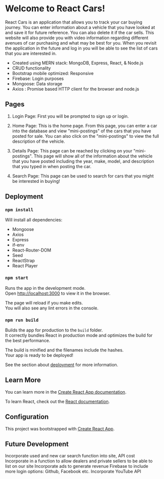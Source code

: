 # Welcome to React Cars!

React Cars is an application that allows you to track your car buying journey. You can enter information about a vehicle that you have looked at and save it for future reference. You can also delete it if the car sells. This website will also provide you with video information regarding different avenues of car purchasing and what may be best for you. When you revisit the application in the future and log in you will be able to see the list of cars that you are interested in.  

* Created using MERN stack: MongoDB, Express, React, & Node.js
* CRUD functionality
* Bootstrap mobile optimized: Responsive
* Firebase: Login purposes
* Mongoose: Data storage
* Axios : Promise based HTTP client for the browser and node.js

## Pages

1. Login Page: First you will be prompted to sign up or login. 

2. Home Page: This is the home page. From this page, you can enter a car into the database and view "mini-postings" of the cars that you have posted for sale. You can also click on the "mini-postings" to view the full description of the vehicle. 

3. Details Page: This page can be reached by clicking on your "mini-postings". This page will show all of the information about the vehicle that you have posted including the year, make, model, and description that you typed in when posting the car. 

4. Search Page: This page can be used to search for cars that you might be interested in buying! 

## Deployment

### `npm install`

Will install all dependencies:
* Mongoose
* Axios
* Express
* if-env
* React-Router-DOM
* Seed 
* ReactStrap
* React Player

### `npm start`

Runs the app in the development mode.<br />
Open [http://localhost:3000](http://localhost:3000) to view it in the browser.

The page will reload if you make edits.<br />
You will also see any lint errors in the console.


### `npm run build`

Builds the app for production to the `build` folder.<br />
It correctly bundles React in production mode and optimizes the build for the best performance.

The build is minified and the filenames include the hashes.<br />
Your app is ready to be deployed!

See the section about [deployment](https://facebook.github.io/create-react-app/docs/deployment) for more information.


## Learn More

You can learn more in the [Create React App documentation](https://facebook.github.io/create-react-app/docs/getting-started).

To learn React, check out the [React documentation](https://reactjs.org/).


## Configuration

This project was bootstrapped with [Create React App](https://github.com/facebook/create-react-app).

## Future Development

Incorporate used and new car search function into site, API cost
Incorporate in a function to allow dealers and private sellers to be able to list on our site
Incorporate ads to generate revenue
Firebase to include more login options: Github, Facebook etc.
Incorporate YouTube API



